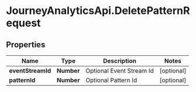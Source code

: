 # JourneyAnalyticsApi.DeletePatternRequest

## Properties

Name | Type | Description | Notes
------------ | ------------- | ------------- | -------------
**eventStreamId** | **Number** | Optional Event Stream Id | [optional] 
**patternId** | **Number** | Optional Pattern Id | [optional] 


